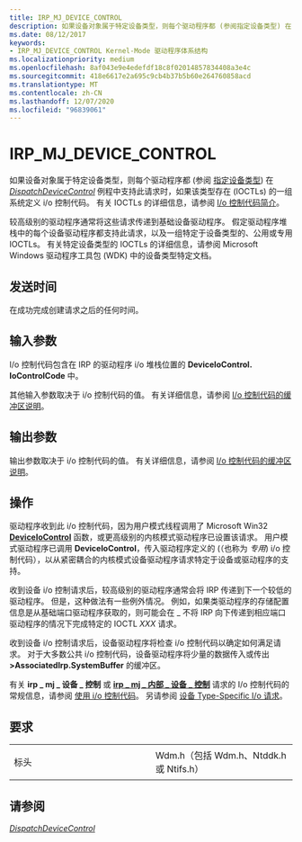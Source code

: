 ```yaml
---
title: IRP_MJ_DEVICE_CONTROL
description: 如果设备对象属于特定设备类型，则每个驱动程序都 (参阅指定设备类型) 在 DispatchDeviceControl 例程中支持此请求时，如果该类型存在 (IOCTLs) 的一组系统定义 i/o 控制代码。
ms.date: 08/12/2017
keywords:
- IRP_MJ_DEVICE_CONTROL Kernel-Mode 驱动程序体系结构
ms.localizationpriority: medium
ms.openlocfilehash: 8af043e9e4edefdf18c8f02014857834408a3e4c
ms.sourcegitcommit: 418e6617e2a695c9cb4b37b5b60e264760858acd
ms.translationtype: MT
ms.contentlocale: zh-CN
ms.lasthandoff: 12/07/2020
ms.locfileid: "96839061"
---
```

# <a name="irp_mj_device_control"></a>IRP\_MJ\_DEVICE\_CONTROL


如果设备对象属于特定设备类型，则每个驱动程序都 (参阅 [指定设备类型](./specifying-device-types.md)) 在 [*DispatchDeviceControl*](/windows-hardware/drivers/ddi/wdm/nc-wdm-driver_dispatch) 例程中支持此请求时，如果该类型存在 (IOCTLs) 的一组系统定义 i/o 控制代码。 有关 IOCTLs 的详细信息，请参阅 [I/o 控制代码简介](introduction-to-i-o-control-codes.md)。

较高级别的驱动程序通常将这些请求传递到基础设备驱动程序。 假定驱动程序堆栈中的每个设备驱动程序都支持此请求，以及一组特定于设备类型的、公用或专用 IOCTLs。 有关特定设备类型的 IOCTLs 的详细信息，请参阅 Microsoft Windows 驱动程序工具包 (WDK) 中的设备类型特定文档。

<a name="when-sent"></a>发送时间
---------

在成功完成创建请求之后的任何时间。

## <a name="input-parameters"></a>输入参数


I/o 控制代码包含在 IRP 的驱动程序 i/o 堆栈位置的 **DeviceIoControl. IoControlCode** 中。

其他输入参数取决于 i/o 控制代码的值。 有关详细信息，请参阅 [I/o 控制代码的缓冲区说明](./buffer-descriptions-for-i-o-control-codes.md)。

## <a name="output-parameters"></a>输出参数


输出参数取决于 i/o 控制代码的值。 有关详细信息，请参阅 [I/o 控制代码的缓冲区说明](./buffer-descriptions-for-i-o-control-codes.md)。

<a name="operation"></a>操作
---------

驱动程序收到此 i/o 控制代码，因为用户模式线程调用了 Microsoft Win32 [**DeviceIoControl**](/windows/win32/api/ioapiset/nf-ioapiset-deviceiocontrol) 函数，或更高级别的内核模式驱动程序已设置该请求。 用户模式驱动程序已调用 **DeviceIoControl**，传入驱动程序定义的 (（也称为 *专用*) i/o 控制代码），以从紧密耦合的内核模式设备驱动程序请求特定于设备或驱动程序的支持。

收到设备 i/o 控制请求后，较高级别的驱动程序通常会将 IRP 传递到下一个较低的驱动程序。 但是，这种做法有一些例外情况。 例如，如果类驱动程序的存储配置信息是从基础端口驱动程序获取的，则可能会在 \_ 不将 IRP 向下传递到相应端口驱动程序的情况下完成特定的 IOCTL *XXX* 请求。

收到设备 i/o 控制请求后，设备驱动程序将检查 i/o 控制代码以确定如何满足请求。 对于大多数公共 i/o 控制代码，设备驱动程序将少量的数据传入或传出 **&gt;AssociatedIrp.SystemBuffer** 的缓冲区。

有关 **irp \_ mj \_ 设备 \_ 控制** 或 [**irp \_ mj \_ 内部 \_ 设备 \_ 控制**](irp-mj-internal-device-control.md) 请求的 I/o 控制代码的常规信息，请参阅 [使用 i/o 控制代码](./introduction-to-i-o-control-codes.md)。 另请参阅 [设备 Type-Specific I/o 请求](./device-type-specific-i-o-requests.md)。

<a name="requirements"></a>要求
------------

<table>
<colgroup>
<col width="50%" />
<col width="50%" />
</colgroup>
<tbody>
<tr class="odd">
<td><p>标头</p></td>
<td>Wdm.h（包括 Wdm.h、Ntddk.h 或 Ntifs.h）</td>
</tr>
</tbody>
</table>

## <a name="see-also"></a>请参阅


[*DispatchDeviceControl*](/windows-hardware/drivers/ddi/wdm/nc-wdm-driver_dispatch)

